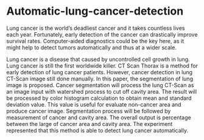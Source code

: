 # Automatic-lung-cancer-detection

Lung cancer is the world’s deadliest cancer and it takes countless lives each year. Fortunately, early detection of the cancer can drastically improve survival rates. Computer-aided diagnostics could be the key here, as it might help to detect tumors automatically and thus at a wider scale.

Lung cancer is a disease that caused by uncontrolled cell growth in lung. Lung cancer is still the first worldwide killer. CT Scan Thorax is a method for early detection of lung cancer patients. However, cancer detection in lung CT-Scan image still done manually. In this paper, the segmentation of lung image is proposed. Cancer segmentation will process the lung CT-Scan as an image input with watershed process to cut off cavity area. The result will be processed by color histogram calculation to obtain mean and standard deviation value. This value is useful for evaluate non-cancer area and produce cancer image. Segmentation process will be followed by measurement of cancer and cavity area. The overall output is percentage between the large of cancer area and cavity area. The experiment represented that this method is able to detect lung cancer automatically. 
